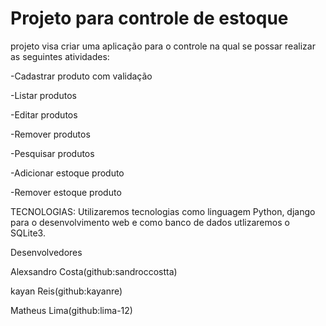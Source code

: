 # Projeto para controle de estoque

projeto visa criar uma aplicação para o controle na qual se possar realizar as seguintes atividades:

-Cadastrar produto com validação

-Listar produtos

-Editar produtos

-Remover produtos

-Pesquisar produtos

-Adicionar estoque produto

-Remover estoque produto
 
 TECNOLOGIAS:
 Utilizaremos tecnologias como  linguagem Python,  django para o desenvolvimento web e como banco de dados utlizaremos o SQLite3.


 Desenvolvedores
 
 Alexsandro Costa(github:sandroccostta)
 
 kayan Reis(github:kayanre)
 
 Matheus Lima(github:lima-12)
